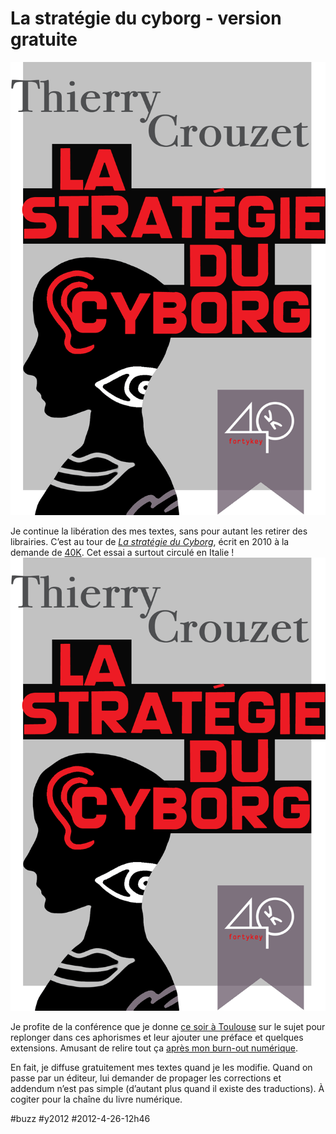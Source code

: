 # La stratégie du cyborg - version gratuite

![](_i/cover1024_40k.png)

Je continue la libération des mes textes, sans pour autant les retirer des librairies. C’est au tour de *[La stratégie du Cyborg](../../page/la-strategie-du-cyborg)*, écrit en 2010 à la demande de [40K](http://www.40kbooks.com/). Cet essai a surtout circulé en Italie !
![](_i/cover1024_40k.png)

Je profite de la conférence que je donne [ce soir à Toulouse](http://empreintes.toulouse.fr/2012/la-strategie-du-cyborg/) sur le sujet pour replonger dans ces aphorismes et leur ajouter une préface et quelques extensions. Amusant de relire tout ça [après mon burn-out numérique](../../page/jai-debranche).

En fait, je diffuse gratuitement mes textes quand je les modifie. Quand on passe par un éditeur, lui demander de propager les corrections et addendum n’est pas simple (d’autant plus quand il existe des traductions). À cogiter pour la chaîne du livre numérique.

#buzz #y2012 #2012-4-26-12h46
